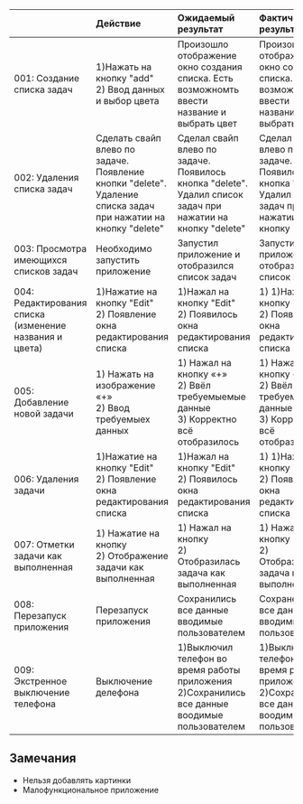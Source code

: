 |    |Действие|Ожидаемый результат|Фактический результат| Оценка|
|:---|:---|:---|:---|:---|
|001: Cоздание списка задач| 1)Нажать на кнопку "add"  <br /> 2) Ввод данных и выбор цвета| Произошло отображение окно создания списка. Есть возможномть ввести название и выбрать цвет|Произошло отображение окно создания списка. Есть возможномть ввести название и выбрать цвет|Тест пройден|
|002: Удаления списка задач| Сделать свайп влево по задаче. Появление кнопки "delete". Удаление списка задач при нажатии на кнопку "delete"|Сделал свайп влево по задаче. Появилось кнопка "delete". Удалил список задач при нажатии на кнопку "delete"|Сделал свайп влево по задаче. Появилось кнопка "delete". Удалил список задач при нажатии на кнопку "delete"| Тест пройден|
|003: Просмотра имеющихся списков задач| Необходимо запустить приложение | Запустил приложение и отобразился список задач|Запустил приложение и отобразился список задач|Тест пройден|
|004: Редактирования списка (изменение названия и цвета)| 1)Нажатие на кнопку "Edit" <br /> 2) Появление окна редактирования списка | 1)Нажал на кнопку "Edit" <br /> 2) Появилось окна редактирования списка |1) 1)Нажал на кнопку "Edit" <br /> 2) Появилось окна редактирования списка |Тест пройден|
|005: Добавление новой задачи| 1) Нажать на изображение «+» <br /> 2) Ввод требуемыех данных | 1) Нажал на кнопку «+» <br /> 2) Ввёл требуемыемые данныe  <br /> 3) Корректно всё отобразилось |1) Нажал на кнопку «+» <br /> 2) Ввёл требуемыемые данныe  <br /> 3) Корректно всё отобразилось|тест пройден|
|006: Удаления задачи| 1)Нажатие на кнопку "Edit" <br /> 2) Появление окна редактирования списка | 1)Нажал на кнопку "Edit" <br /> 2) Появилось окна редактирования списка |1) 1)Нажал на кнопку "Edit" <br /> 2) Появилось окна редактирования списка|Тест пройден|
|007: Отметки задачи как выполненная| 1) Нажатие на кнопку <br /> 2) Отображение задачи как выполненная | 1) Нажал на кнопку <br /> 2) Отобразилась задача как выполненная|1) Нажал на кнопку <br /> 2) Отобразилась задача как выполненная|Тест пройден|
|008: Перезапуск приложения| Перезапуск приложения | Сохранились все данные вводимые пользователем |Сохраненились все данные вводимые пользователем |Тест пройден|
|009: Экстренное выключение телефона| Выключение делефона | 1)Выключил телефон во время работы приложения  <br /> 2)Сохранились все данные воодимые пользователем  |1)Выключил телефон во время работы приложения  <br /> 2)Сохранились все данные воодимые пользователем |Тест пройден|

## Замечания
* Нельзя добавлять картинки 
* Малофункциональное приложение
